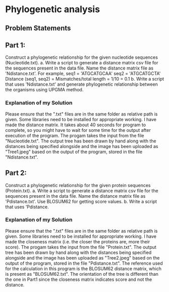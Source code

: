 # Phylogenetic analysis

## Problem Statements

## Part 1:
Construct a phylogenetic relationship for the given nucleotide sequences (Nucleotide.txt).
a. Write a script to generate a distance matrix csv file for the sequences present in the
data file. Name the distance matrix file as 'Ndistance.txt'.
For example,
seq1 = 'ATGCATGCAA'
seq2 = 'ATGCATGCTA'
Distance (seq1, seq2) = Mismatches/total length = 1/10 = 0.1
b. Write a script that uses 'Ndistance.txt' and generate phylogenetic relationship
between the organisms using UPGMA method.

### Explanation of my Solution
Please ensure that the ".txt" files are in the same folder as relative path is given. Some libraries need to be installed for appropriate working.
I have made the distance matrix. It takes about 40 seconds for program to complete, so you might have to wait for some time for the output after execution of the program. The progam takes the input from the file "Nucleotide.txt". The output tree has been drawn by hand along with the distances being specified alongside and the image has been uploaded as "Tree1.jpeg" based on the output of the program, stored in the file "Ndistance.txt".


## Part 2:
Construct a phylogenetic relationship for the given protein sequences (Protein.txt).
a. Write a script to generate a distance matrix csv file for the sequences present in the
data file. Name the distance matrix file as 'Pdistance.txt'. Use BLOSUM62 for getting score
values.
b. Write a script that uses 'Pdistance.

### Explanation of my Solution
Please ensure that the ".txt" files are in the same folder as relative path is given. Some libraries need to be installed for appropriate working.
I have made the closeness matrix (i.e. the closer the proteins are, more their score). The progam takes the input from the file "Protein.txt". The output tree has been drawn by hand along with the distances being specified alongside and the image has been uploaded as "Tree2.jpeg" based on the output of the program, stored in the file "Pdistance.txt". The reference used for the calculation in this program is the BLOSUM62 distance matrix, which is present as "BLOSUM62.txt". The orientation of the tree is different than the one in Part1 since the closeness matrix indicates score and not the distance.

